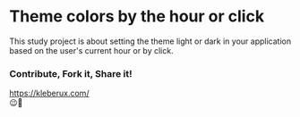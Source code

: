 # Theme colors by the hour or click
This study project is about setting the theme light or dark in your application based on the user's current hour or by click.

### Contribute, Fork it, Share it!
https://kleberux.com/
<br>
😉🚀
